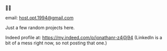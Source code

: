 🌱👀

email: host.opt.1994@gmail.com

Just a few random projects here.

Indeed profile at: https://my.indeed.com/p/jonathanr-z4j0j94
(LinkedIn is a bit of a mess right now, so not posting that one.)
